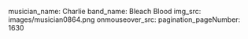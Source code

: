 musician_name: Charlie
band_name: Bleach Blood
img_src: images/musician0864.png
onmouseover_src: 
pagination_pageNumber: 1630